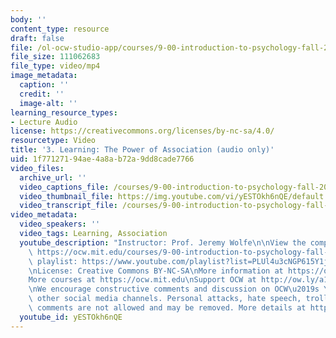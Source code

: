 ```yaml
---
body: ''
content_type: resource
draft: false
file: /ol-ocw-studio-app/courses/9-00-introduction-to-psychology-fall-2004/mit9_00f04_lec03_360p_16_9.mp4
file_size: 111062683
file_type: video/mp4
image_metadata:
  caption: ''
  credit: ''
  image-alt: ''
learning_resource_types:
- Lecture Audio
license: https://creativecommons.org/licenses/by-nc-sa/4.0/
resourcetype: Video
title: '3. Learning: The Power of Association (audio only)'
uid: 1f771271-94ae-4a8a-b72a-9dd8cade7766
video_files:
  archive_url: ''
  video_captions_file: /courses/9-00-introduction-to-psychology-fall-2004/mit9_00f04_lec03_captions.vtt
  video_thumbnail_file: https://img.youtube.com/vi/yESTOkh6nQE/default.jpg
  video_transcript_file: /courses/9-00-introduction-to-psychology-fall-2004/1QZ8Q-ijouLjymAzNtxqaS4Wgg1Lpmayg_transcript.pdf
video_metadata:
  video_speakers: ''
  video_tags: Learning, Association
  youtube_description: "Instructor: Prof. Jeremy Wolfe\n\nView the complete course:\
    \ https://ocw.mit.edu/courses/9-00-introduction-to-psychology-fall-2004/\nYouTube\
    \ playlist: https://www.youtube.com/playlist?list=PLUl4u3cNGP615Y1j9Ok3szAH5DxhFjTHo\n\
    \nLicense: Creative Commons BY-NC-SA\nMore information at https://ocw.mit.edu/terms\n\
    More courses at https://ocw.mit.edu\nSupport OCW at http://ow.ly/a1If50zVRlQ\n\
    \nWe encourage constructive comments and discussion on OCW\u2019s YouTube and\
    \ other social media channels. Personal attacks, hate speech, trolling, and inappropriate\
    \ comments are not allowed and may be removed. More details at https://ocw.mit.edu/comments."
  youtube_id: yESTOkh6nQE
---
```

